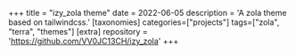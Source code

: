 +++
title = "izy_zola theme"
date = 2022-06-05
description = 'A zola theme based on tailwindcss.'
[taxonomies]
categories=["projects"]
tags=["zola", "terra", "themes"]
[extra]
repository = 'https://github.com/VV0JC13CH/izy_zola'
+++

